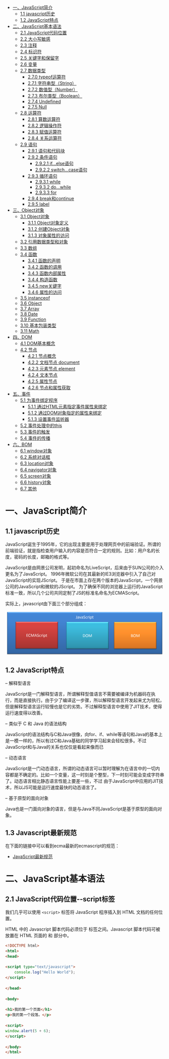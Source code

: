 - [一、JavaScript简介](#一javascript简介)
  - [1.1 javascript历史](#11-javascript历史)
  - [1.2 JavaScript特点](#12-javascript特点)
- [二、JavaScript基本语法](#二javascript基本语法)
  - [2.1 JavaScript代码位置](#21-javascript代码位置)
  - [2.2 大小写敏感](#22-大小写敏感)
  - [2.3 注释](#23-注释)
  - [2.4 标识符](#24-标识符)
  - [2.5 关键字和保留字](#25-关键字和保留字)
  - [2.6 变量](#26-变量)
  - [2.7 数据类型](#27-数据类型)
    - [2.7.0 typeof运算符](#270-typeof运算符)
    - [2.7.1 字符串型（String）](#271-字符串型string)
    - [2.7.2 数值型（Number）](#272-数值型number)
    - [2.7.3 布尔类型（Boolean）](#273-布尔类型boolean)
    - [2.7.4 Undefined](#274-undefined)
    - [2.7.5 Null](#275-null)
  - [2.8 运算符](#28-运算符)
    - [2.8.1 算数运算符](#281-算数运算符)
    - [2.8.2 逻辑操作符](#282-逻辑操作符)
    - [2.8.3 赋值运算符](#283-赋值运算符)
    - [2.8.4 关系运算符](#284-关系运算符)
  - [2.9 语句](#29-语句)
    - [2.9.1 语句和代码块](#291-语句和代码块)
    - [2.9.2 条件语句](#292-条件语句)
      - [2.9.2.1 if...else语句](#2921-ifelse语句)
      - [2.9.2.2 switch...case语句](#2922-switchcase语句)
    - [2.9.3 循环语句](#293-循环语句)
      - [2.9.3.1 while](#2931-while)
      - [2.9.3.2 do...while](#2932-dowhile)
      - [2.9.3.3 for](#2933-for)
    - [2.9.4 break和continue](#294-break和continue)
    - [2.9.5 label](#295-label)
- [三、Object对象](#三object对象)
  - [3.1 Object对象](#31-object对象)
    - [3.1.1 Object对象定义](#311-object对象定义)
    - [3.1.2 创建Object对象](#312-创建object对象)
    - [3.1.3 对象属性的访问](#313-对象属性的访问)
  - [3.2 引用数据类型和对象](#32-引用数据类型和对象)
  - [3.3 数组](#33-数组)
  - [3.4 函数](#34-函数)
    - [3.4.1 函数的声明](#341-函数的声明)
    - [3.4.2 函数的调用](#342-函数的调用)
    - [3.4.3 函数内部属性](#343-函数内部属性)
    - [3.4.4 构造函数](#344-构造函数)
    - [3.4.5 new关键字](#345-new关键字)
    - [3.4.6 属性的访问](#346-属性的访问)
  - [3.5 instanceof](#35-instanceof)
  - [3.6 Object](#36-object)
  - [3.7 Array](#37-array)
  - [3.8 Date](#38-date)
  - [3.9 Function](#39-function)
  - [3.10 基本包装类型](#310-基本包装类型)
  - [3.11 Math](#311-math)
- [四、DOM](#四dom)
  - [4.1 DOM基本概念](#41-dom基本概念)
  - [4.2 节点](#42-节点)
    - [4.2.1 节点概念](#421-节点概念)
    - [4.2.2 文档节点 document](#422-文档节点-document)
    - [4.2.3 元素节点 element](#423-元素节点-element)
    - [4.2.4 文本节点](#424-文本节点)
    - [4.2.5 属性节点](#425-属性节点)
    - [4.2.6 节点和属性获取](#426-节点和属性获取)
- [五、事件](#五事件)
  - [5.1 为事件绑定程序](#51-为事件绑定程序)
    - [5.1.1 通过HTML元素指定事件属性来绑定](#511-通过html元素指定事件属性来绑定)
    - [5.1.2 通过DOM对象指定的属性来绑定](#512-通过dom对象指定的属性来绑定)
    - [5.1.3 设置事件监听器](#513-设置事件监听器)
  - [5.2 事件处理中的this](#52-事件处理中的this)
  - [5.3 事件的触发](#53-事件的触发)
  - [5.4 事件的传播](#54-事件的传播)
- [六、BOM](#六bom)
  - [6.1 window对象](#61-window对象)
  - [6.2 系统对话框](#62-系统对话框)
  - [6.3 location对象](#63-location对象)
  - [6.4 navigator对象](#64-navigator对象)
  - [6.5 screen对象](#65-screen对象)
  - [6.6 history对象](#66-history对象)
  - [6.7 其他](#67-其他)

# 一、JavaScript简介

## 1.1 javascript历史

JavaScript诞生于1995年，它的出现主要是用于处理网页中的前端验证。所谓的前端验证，就是指检查用户输入的内容是否符合一定的规则。比如：用户名的长度，密码的长度，邮箱的格式等。

JavaScript是由网景公司发明，起初命名为LiveScript，后来由于SUN公司的介入更名为了JavaScript。 1996年微软公司在其最新的IE3浏览器中引入了自己对JavaScript的实现JScript。 于是在市面上存在两个版本的JavaScript，一个网景公司的JavaScript和微软的JScript。 为了确保不同的浏览器上运行的JavaScript标准一致，所以几个公司共同定制了JS的标准名命名为ECMAScript。

实际上，javascript由下面三个部分组成：

![](./assets/javascript_0.png)

## 1.2 JavaScript特点

– 解释型语言

JavaScript是一门解释型语言，所谓解释型值语言不需要被编译为机器码在执行，而是直接执行。由于少了编译这一步骤，所以解释型语言开发起来尤为轻松，但是解释型语言运行较慢也是它的劣势。不过解释型语言中使用了JIT技术，使得运行速度得以改善。

– 类似于 C 和 Java 的语法结构

JavaScript的语法结构与C和Java很像，向for、if、while等语句和Java的基本上是一模一样的，所以有过C和Java基础的同学学习起来会轻松很多。不过JavaScript和与Java的关系也仅仅是看起来像而已

– 动态语言

JavaScript是一门动态语言，所谓的动态语言可以暂时理解为在语言中的一切内容都是不确定的。比如一个变量，这一时刻是个整型，下一时刻可能会变成字符串了。动态语言相比静态语言性能上要差一些，不过
由于JavaScript中应用的JIT技术，所以JS可能是运行速度最快的动态语言了。

– 基于原型的面向对象

Java也是一门面向对象的语言，但是与Java不同JavaScript是基于原型的面向对象。

## 1.3 Javascript最新规范

在下面的链接中可以看到ecma最新的ecmascript的规范：

 * [JavaScript最新规范](https://tc39.es/ecma262/)


# 二、JavaScript基本语法

## 2.1 JavaScript代码位置--script标签

我们几乎可以使用 `<script>` 标签将 JavaScript 程序插入到 HTML 文档的任何位置。

HTML 中的 Javascript 脚本代码必须位于 <script> 与 </script> 标签之间。Javascript 脚本代码可被放置在 HTML 页面的 <body> 和 <head>部分中。

```html
<!DOCTYPE html>
<html>
<head>

<script type="text/javascript">
    console.log("Hello World");
</script>

</head>

<body>

<h1>我的第一个页面</h1>
<p>我的第一个段落。</p>

<script>
window.alert(5 + 6);
</script>

</body>
</html>
```
><script> 标签有一些现在很少用到的特性（attribute），但是我们可以在老代码中找到它们：
>
>type 特性：<script type=…>
>在老的 HTML4 标准中，要求 script 标签有 type 特性。通常是 type="text/javascript"。这样的特性声明现在已经不再需要。而且，现代 HTML 标准已经完全改变了此特性的含义。现在，它可以用于 JavaScript 模块。但这是一个高阶话题，我们将在本教程的另一部分中探讨 JavaScript 模块。
>
>language 特性：<script language=…>
>这个特性是为了显示脚本使用的语言。这个特性现在已经没有任何意义，因为语言默认就是 JavaScript。不再需要使用它了。

* 外部脚本

如果你有大量的 JavaScript 代码，我们可以将它放入一个单独的文件。

脚本文件可以通过 src 特性（attribute）添加到 HTML 文件中。

```html
<!--/path/to/script.js 是脚本文件从网站根目录开始的绝对路径。
当然也可以提供当前页面的相对路径。
例如，src ="script.js"，就像 src="./script.js"，表示当前文件夹中的 "script.js" 文件。
-->

<script src="/path/to/script.js"></script>

<!--
  我们也可以提供一个完整的 URL 地址，例如：
-->

<script src="https://cdnjs.cloudflare.com/ajax/libs/lodash.js/4.17.11/lodash.js"></script>

<!--
  要附加多个脚本，请使用多个标签：
  -->

<script src="/js/script1.js"></script>
<script src="/js/script2.js"></script>
```

## 2.2 大小写敏感

JavaScript是严格区分大小写的，也就是abc和Abc会被解析器认为是两个不同的东西。所以在编写JavaScript教程时，一定要注意区分大小写。

## 2.3 注释

注释中的内容不会被解析器解析执行，但是会在源码中显示，我们一般会使用注释对程序中的内容进行解释。

JS中的注释和Java的的一致，分为两种：

– 单行注释：//注释内容

– 多行注释：/*注释内容*/


## 2.4 标识符

所谓标识符，就是指变量、函数、属性的名字，或函数的参数。

标识符可以是按照下列格式规则组合起来的一或多个字符：

– 第一个字符必须是一个字母、下划线（ _ ）或一个美元符号（ $ ）。

– 其他字符可以是字母、下划线、美元符号或数字。

按照惯例，ECMAScript 标识符采用驼峰命名法。但是要注意的是JavaScript中的标识符不能是关键字和保留字符。

## 2.5 关键字和保留字

* 关键字

break do instanceof typeof case else new var catch finally return void continue for switch while default if throw delete in try function this with debugger false true null

* 保留字符
class enum extends super const export import implements let private public yield interface package protected static


* 其他不建议使用的标识符

abstract double goto native static boolean enum implements package super byte export import private synchronize char extends int protected throws class final interface public transient const float long short volatile arguments encodeURI Infinity Number RegExp undefined isFinite Object String Boolean Error RangeError parseFloat SyntaxError Date eval JSON ReferenceError TypeError decodeURI EvalError Math URIError decodeURIComponent Function NaN isNaN parseInt Array encodeURICOmponent

## 2.6 变量

变量是数据的“命名存储”。我们可以使用变量来保存商品、访客和其他信息。

如果将变量想象成一个“数据”的盒子，盒子上有一个唯一的标注盒子名字的贴纸。这样我们能更轻松地掌握“变量”的概念。

例如，变量 message 可以被想象成一个标有 "message" 的盒子，盒子里面的值为 "Hello!".我们可以在盒子内放入任何值。并且，这个盒子的值，我们想改变多少次，就可以改变多少次：当值改变的时候，之前的数据就被从变量中删除了：

![](./assets/javascript_3.png)


变量的声明：

使用let关键字声明一个变量。
```js
let message;
```

现在，我们可以通过赋值运算符 = 为变量添加一些数据：
```js
let message;

message = 'Hello'; // 将字符串 'Hello' 保存在名为 message 的变量中
```

现在这个字符串已经保存到与该变量相关联的内存区域了，我们可以通过使用该变量名称访问它：
```js
let message;
message = 'Hello!';

alert(message); // 显示变量内容
```

简洁一点，我们可以将变量定义和赋值合并成一行：

```js
let message = 'Hello!'; // 定义变量，并且赋值

alert(message); // Hello!
```

也可以在一行中声明多个变量：
```js
let user = 'John', age = 25, message = 'Hello';
```
看上去代码长度更短，但并不推荐这样。为了更好的可读性，请一行只声明一个变量。


在ecma6中废弃了var定义变量的方式。因为var方式定义的变量有以下的缺陷：

1、var没有块级作用域，定义后，其作用域为函数内部或者全局；

2、var允许重新声明；

3、var变量有提升的隐喻。即变量可以未声明先使用，其值为undefined；

因此，let方式定义的变量天然不具有上述的三个特则。

变量命名的规则：

1、变量名称必须仅包含字母、数字、符号 $ 和 _。

2、首字符必须非数字。

3、如果命名包括多个单词，通常采用驼峰命名方法。


## 2.7 常量

声明一个常数（不变）变量，可以使用 const 而非 let：

```js
const myBirthday = '18.04.1982';
```

使用 const 声明的变量称为“常量”。它们不能被修改，如果你尝试修改就会发现报错：
```js
const myBirthday = '18.04.1982';

myBirthday = '01.01.2001'; // 错误，不能对常量重新赋值
```

当程序员能确定这个变量永远不会改变的时候，就可以使用 const 来确保这种行为，并且清楚地向别人传递这一事实。

一个普遍的做法是将常量用作别名，以便记住那些在执行之前就已知的难以记住的值。使用大写字母和下划线来命名这些常量。

例如，让我们以所谓的“web”（十六进制）格式为颜色声明常量：

```js
const COLOR_RED = "#F00";
const COLOR_GREEN = "#0F0";
const COLOR_BLUE = "#00F";
const COLOR_ORANGE = "#FF7F00";

// ……当我们需要选择一个颜色
let color = COLOR_ORANGE;
alert(color); // #FF7F00
```

## 2.8 数据类型

在 JavaScript 中有8种基本的数据类型（译注：7 种原始类型和 1 种引用类型）。

我们可以将任何类型的值存入变量。例如，一个变量可以在前一刻是个字符串，下一刻就存储一个数字：

```js
// 没有错误
let message = "hello";
message = 123456;
```

允许这种操作的编程语言，例如 JavaScript，被称为“动态类型”（dynamically typed）的编程语言，意思是虽然编程语言中有不同的数据类型，但是你定义的变量并不会在定义后，被限制为某一数据类型。

### 2.8.1 数值型（Number）

Number 类型用来表示整数和浮点数，最常用的功能就是用来表示10进制的整数和浮点数。数字可以有很多操作，比如，乘法 *、除法 /、加法 +、减法 - 等等。


特殊数值：Infinity、-Infinity和NaN

Number表示的数字大小是有限的，范围是：± 1.7976931348623157e+308如果超过了这个范围，则会返回± Infinity（正无穷和负无穷）

NaN，即非数值（Not a Number）是一个特殊的数值，JS中当对数值进行计算时没有结果返回，则返回NaN。

0b 开头表示二进制，但是不是所有的浏览器都支持
0 开头表示八进制

0x 开头表示十六进制

其他类型的数据转换为数值类型：

- Number()可以用来转换任意类型的数据为数值类型；

- parseInt()将字符串转换为整数；

- 而parseFloat()将字符串转换为浮点数
		
使用typeof检查一个Number类型的数据时，会返回"number"

### 2.8.2 BigInt 类型

在 JavaScript 中，“number” 类型无法安全地表示大于 (2^53-1)（即 9007199254740991），或小于 -(2^53-1) 的整数。

更准确的说，“number” 类型可以存储更大的整数（最多 1.7976931348623157 * 10308），但超出安全整数范围 ±(253-1) 会出现精度问题，因为并非所有数字都适合固定的 64 位存储。因此，可能存储的是“近似值”。

例如，这两个数字（正好超出了安全整数范围）是相同的：
```
console.log(9007199254740991 + 1); // 9007199254740992
console.log(9007199254740991 + 2); // 9007199254740992
也就是说，所有大于 (253-1) 的奇数都不能用 “number” 类型存储。
```

在大多数情况下，±(253-1) 范围就足够了，但有时候我们需要整个范围非常大的整数，例如用于密码学或微秒精度的时间戳。

BigInt 类型是最近被添加到 JavaScript 语言中的，用于表示任意长度的整数。

可以通过将 n 附加到整数字段的末尾来创建 BigInt 值。

```
// 尾部的 "n" 表示这是一个 BigInt 类型
const bigInt = 1234567890123456789012345678901234567890n;
```

### 2.8.3 字符串型（String）

String用于表示一个字符序列，即字符串。JavaScript 中的字符串必须被括在引号里。

在 JavaScript 中，有三种包含字符串的方式。

```js
双引号："Hello".

单引号：'Hello'.

反引号：`Hello`.
```
双引号和单引号都是“简单”引用，在 JavaScript 中两者几乎没有什么差别。

反引号是 功能扩展 引号。它们允许我们通过将变量和表达式包装在 ${…} 中，来将它们嵌入到字符串中。例如：

```js
let name = "John";

// 嵌入一个变量
alert( `Hello, ${name}!` ); // Hello, John!

// 嵌入一个表达式
alert( `the result is ${1 + 2}` ); // the result is 3
```

${…} 内的表达式会被计算，计算结果会成为字符串的一部分。可以在 ${…} 内放置任何东西：诸如名为 name 的变量，或者诸如 1 + 2 的算数表达式，或者其他一些更复杂的。

需要注意的是，这仅仅在反引号内有效，其他引号不允许这种嵌入。


```
var carname="Volvo XC60";
var carname='Volvo XC60';

可以在字符串中使用引号，只要不匹配包围字符串的引号即可：
var answer="It's alright";
var answer="He is called 'Johnny'";
var answer='He is called "Johnny"';
```

字符串需要使用 ’或“ 括起来。可以在字符串中使用引号，只要不匹配包围字符串的引号即可：

转义字符：可以在字符串中使用转义字符，"\"
```js
var answer="He is called \"Johnny\"";

\'  ==> '
\"  ==> "
\n  ==> 换行
\t  ==> 制表符
\\  ==> \	
```

可以将其他数值转换为字符串，转换方式有三种方式：toString()、String()、拼串。

### 2.8.4 布尔类型（Boolean）

布尔型也被称为逻辑值类型或者真假值类型。布尔型只能够取真（true）和假（false）两种数值。除此以外，其他的值都不被支持。

```js
let nameFieldChecked = true; // yes, name field is checked
let ageFieldChecked = false; // no, age field is not checked
布尔值也可作为比较的结果：

let isGreater = 4 > 1;

alert( isGreater ); // true（比较的结果是 "yes"）
```

其他的数据类型也可以通过Boolean()函数转换为布尔类型。

|数据类型 |转换为true |转换为false|
| ---- | ---- | ---- |
|Boolean |true |false |
|String |任何非空字符串| “”（空字符串）|
|Number |任何非0数字 |0和NaN|
|Object |任何对象 |null|
|Undefined |n/a |undefined|

使用typeof检查一个布尔值时，会返回"boolean"	

## 2.8.5 null值
特殊的 null 值不属于上述任何一种类型。

它构成了一个独立的类型，只包含 null 值：
```js
let age = null;
```
相比较于其他编程语言，JavaScript 中的 null 不是一个“对不存在的 object 的引用”或者 “null 指针”。

JavaScript 中的 null 仅仅是一个代表“无”、“空”或“值未知”的特殊值。

上面的代码表示 age 是未知的。

## 2.8.6 undefined 值

特殊值 undefined 和 null 一样自成类型。

undefined 的含义是 未被赋值。

如果一个变量已被声明，但未被赋值，那么它的值就是 undefined：
```js
let age;

alert(age); // 弹出 "undefined"
从技术上讲，可以显式地将 undefined 赋值给变量：

let age = 100;

// 将值修改为 undefined
age = undefined;

alert(age); // "undefined"
```
……但是不建议这样做。通常，使用 null 将一个“空”或者“未知”的值写入变量中，而undefined则保留作为未进行初始化的事物的默认初始值。

## 2.8.7 Object 类型和 Symbol 类型

object 类型是一个特殊的类型。

其他所有的数据类型都被称为“原始类型”，因为它们的值只包含一个单独的内容（字符串、数字或者其他）。相反，object 则用于储存数据集合和更复杂的实体。

因为它非常重要，所以我们对其进行单独讲解。在充分学习了原始类型后，我们将会在 对象 一章中介绍 object。

symbol 类型用于创建对象的唯一标识符。我们在这里提到 symbol 类型是为了完整性，但我们要在学完 object 类型后再学习它。

### 2.8.8 typeof运算符
  
使用typeof操作符可以用来检查一个变量的数据类型。

使用方式：

typeof 数据，例如 typeof 123。

对 typeof x 的调用会以字符串的形式返回数据类型：

```
typeof undefined // "undefined"

typeof 0 // "number"

typeof 10n // "bigint"

typeof true // "boolean"

typeof "foo" // "string"

typeof Symbol("id") // "symbol"

typeof Math // "object"  (1)

typeof null // "object"  (2)

typeof alert // "function"  (3)
```
你可能还会遇到另一种语法：typeof(x)。它与 typeof x 相同。

简单点说：typeof 是一个操作符，不是一个函数。这里的括号不是 typeof 的一部分。它是数学运算分组的括号。

通常，这样的括号里包含的是一个数学表达式，例如 (2 + 2)，但这里它只包含一个参数 (x)。从语法上讲，它们允许在 typeof 运算符和其参数之间不打空格，有些人喜欢这样的风格。

有些人更喜欢用 typeof(x)，尽管 typeof x 语法更为常见。

## 2.9 交互alert、prompt和confirm

### 2.9.1 alert

这个我们前面已经看到过了。它会显示一条信息，并等待用户按下 “OK”。

例如：

```js
alert("Hello");
```
弹出的这个带有信息的小窗口被称为 模态窗。“modal” 意味着用户不能与页面的其他部分（例如点击其他按钮等）进行交互，直到他们处理完窗口。在上面示例这种情况下 —— 直到用户点击“确定”按钮。

### 2.9.2 prompt

prompt 函数接收两个参数：
```js
result = prompt(title, [default]);
```
浏览器会显示一个带有文本消息的模态窗口，还有 input 框和确定/取消按钮。

title:显示给用户的文本

default:可选的第二个参数，指定 input 框的初始值。

语法中的方括号 [...] 表示上述语法中 default 周围的方括号表示该参数是可选的，不是必需的。

访问者可以在提示输入栏中输入一些内容，然后按“确定”键。然后我们在 result 中获取该文本。或者他们可以按取消键或按 Esc 键取消输入，然后我们得到 null 作为 result。

prompt 将返回用户在 input 框内输入的文本，如果用户取消了输入，则返回 null。

举个例子：
```js
let age = prompt('How old are you?', 100);

alert(`You are ${age} years old!`); // You are 100 years old!
```

## 2.9.3 confirm

confirm 函数显示一个带有 question 以及确定和取消两个按钮的模态窗口。
```js
result = confirm(question);
```

confirm 函数显示一个带有 question 以及确定和取消两个按钮的模态窗口。

点击确定返回 true，点击取消返回 false。

例如：
```
let isBoss = confirm("Are you the boss?");

alert( isBoss ); // 如果“确定”按钮被按下，则显示 true
```

上述所有方法共有两个限制：

- 模态窗口的确切位置由浏览器决定。通常在页面中心。

- 窗口的确切外观也取决于浏览器。我们不能修改它。

这就是简单的代价。还有其他一些方式可以显示更漂亮的窗口，并与用户进行更丰富的交互，但如果“花里胡哨”不是非常重要，那使用本节讲的这些方法也挺好。

## 2.10 类型转换

### 2.10.1 字符串转换

当我们需要一个字符串形式的值时，就会进行字符串转换。

比如，alert(value) 将 value 转换为字符串类型，然后显示这个值。

我们也可以显式地调用 String(value) 来将 value 转换为字符串类型：
```js
let value = true;
alert(typeof value); // boolean

value = String(value); // 现在，值是一个字符串形式的 "true"
alert(typeof value); // string
```
字符串转换最明显。false 变成 "false"，null 变成 "null" 等。

### 2.10.2 数字型转换

在算术函数和表达式中，会自动进行 number 类型转换。

```js

//比如，当把除法 / 用于非 number 类型：
alert( "6" / "2" ); // 3, string 类型的值被自动转换成 number 类型后进行计算

//我们也可以使用 Number(value) 显式地将这个 value 转换为 number 类型。
let str = "123";
alert(typeof str); // string

let num = Number(str); // 变成 number 类型 123

alert(typeof num); // number

//当我们从 string 类型源（如文本表单）中读取一个值，但期望输入一个数字时，通常需要进行显式转换。
//如果该字符串不是一个有效的数字，转换的结果会是 NaN。例如：
let age = Number("an arbitrary string instead of a number");

alert(age); // NaN，转换失败
```

number 类型转换规则：

|值	|变成……|
| ---- | ---- |
|undefined|	NaN|
|null|	0|
|true 和 false	|1 and 0|
|string	|去掉首尾空格后的纯数字字符串中含有的数字。如果剩余字符串为空，则转换结果为 0。否则，将会从剩余字符串中“读取”数字。当类型转换出现 error 时返回 NaN。|

例子：

```js
alert( Number("   123   ") ); // 123
alert( Number("123z") );      // NaN（从字符串“读取”数字，读到 "z" 时出现错误）
alert( Number(true) );        // 1
alert( Number(false) );       // 0
```

请注意 null 和 undefined 在这有点不同：null 变成数字 0，undefined 变成 NaN。

大多数数学运算符也执行这种转换，我们将在下一节中进行介绍。

### 2.10.3 布尔型转换

布尔（boolean）类型转换是最简单的一个。

它发生在逻辑运算中（稍后我们将进行条件判断和其他类似的东西），但是也可以通过调用 Boolean(value) 显式地进行转换。

转换规则如下：

直观上为“空”的值（如 0、空字符串、null、undefined 和 NaN）将变为 false。
其他值变成 true。
比如：

```js
alert( Boolean(1) ); // true
alert( Boolean(0) ); // false

alert( Boolean("hello") ); // true
alert( Boolean("") ); // false
```
请注意：包含 0 的字符串 "0" 是 true
一些编程语言（比如 PHP）视 "0" 为 false。但在 JavaScript 中，非空的字符串总是 true。
```js
alert( Boolean("0") ); // true
alert( Boolean(" ") ); // 空格，也是 true（任何非空字符串都是 true）
```

## 2.11 运算符

JS中为我们定义了一套对数据进行运算的运算符。包括：算数运算符、位运算符、关系运算符等。


### 2.11.1 算数运算符

算数运算符就是进行算数操作的运算符。

|运算符 |说明 |运算符 |说明|
|+ |加法| ++|（前置）| 自增|
|- |减法 |++|（后置） |自增|
|* |乘法 |--|（前置） |自减|
|/ |除法 |-- |（后置） |自减|
|% |取模 |+ |符号不变|
|- |符号反转|  |  |

自增和自减
自增 ++ 自减 --
自增和自减分为前置运算和后置元素。
所谓的前置元素就是将元素符放到变量的前边，而后置将元素符放到变量的后边。

前置自增：++a 运算符在前置时，表达式值等于变量原值。

后置自减：a--  运算符在后置时，表达式值等于变量变更以后的值。

### 2.11.2 逻辑操作符

一般情况下使用逻辑运算符会返回一个布尔值。逻辑运算符主要有三个：非、与、或。在进行逻辑操作时如果操作数不是布尔类型则会将其转换布尔类型在进行计算。

非使用符号 ! 表示，与使用 && 表示，或使用 || 表示。

|运算符 |说明 |短路规则|
| ---- | ---- | ---- |
|! |逻辑非（NOT）| 无|
|&& |逻辑与（AND）| 若左值为假，则不运算右值|
|||| 逻辑或（OR）| 若左值为真，则不运算右值|

非

非运算符使用 ! 表示。非运算符可以应用于任意值，无论值是什么类型，这个运算符都会返回一个布尔值。非运算符会对原值取反，比如原值是true使用非运算符会返回false，原值为false使用非运算符会返回true。

与

与运算符使用 && 表示。与运算符可以应用于任何数据类型，且不一定返回布尔值。对于非布尔值运算，会先将非布尔值转换为布尔值。对布尔值做运算时，如果两个值都为true则返回true否则返回false。

非布尔值时：如果两个都为true，则返回第二个值，如果两个值中有false则返回靠前的false的值。

或

或运算符使用 || 表示。或运算符可以应用于任何数据类型，且不一定返回布尔值。对于非布尔值运算，会先将非布尔值转换为布尔值。对布尔值进行运算时，如果两个值都为false则返回false，
否则返回true。非布尔值时：如果两个都为false ，则返回第二个值，否则返回靠前true的值。

### 2.11.3 赋值运算符

简单的赋值操作符由等于号 （ = ） 表示，其作用就是把右侧的值赋给左侧的变量。如果在等于号左边添加加减乘除等运算符，就可以完成复合赋值操作。

+=、*=、-=、/=、%=

比如：a+=10和a=a+10是一样的。


### 2.11.4 关系运算符

小于（<） 、大于（>） 、小于等于（<=）和大于等于（>=）

这几个关系运算符用于对两个值进行比较，比较的规则与我们在数学课上所学的一样。这几个运算符都返回一个布尔值。用来表示两个值之间的关系是否成立。
```
– 5 > 10 false
– 5 < 10 true
– 5 <= 10 true
– 5 >= 10 false
```

相等

JS中使用==来判断两个值是否相等，如果相等则返回true。使用!=来表示两个值是否不相等，如果不等则返回true。null和undefined使用==判断时是相等的。

|表达式 |值 |表达式 |值|
|null == undefined |true |true == 1| true|
|“NaN” == NaN |false |true == 2| false|
|5 == NaN |false |undefined == 0 |false|
|NaN == NaN |false| null == 0| false|
|NaN != NaN |true| “5” == 5 |true|
|false == 0 |true|||

全等

除了==以外，JS中还提供了===表示全等，他和==基本一致，不过==在判断两个值时会进行自动的类型转换，而===不会。也就是说”55”==55会返回true，而”55”===55会返回
false；同样我们还有!==表示不全等，同样比较时不会自动转型。也就是说”55”!=55会返回false，而”55”!==55会返回true；

逗号

使用逗号可以在一条语句中执行多次操作。比如：var num1=1, num2=2, num3=3;使用逗号运算符分隔的语句会从左到右顺序依次执行。

条件运算符

条件运算符也称为三元运算符。通常运算符写为?:。这个运算符需要三个操作数，第一个操作数在?之前，第二个操作数在?和:之间，第三个操作数在:之后。

例如：x > 0 ? x : -x // 求x的绝对值

上边的例子，首先会执行x>0，如果返回true则执行冒号左边的代码，并将结果返回，这里就是返回x本身，如果返回false则执行冒号右边的代码，并将结果返回。


运算符的优先级

|优先级|运算符|
| ---- | ---- |
| 1| .、[]、 new|
| 2|()|
| 3|++、 --|
| 4|!、~、+(单目)、-(单目)、typeof、void、delete|
| 5|%、*、/|
| 6|+(双目)、-(双目)|
| 7|<< 、 >>、 >>>|
| 8|<、<=、>、>=|
| 9|==、!==、===|
| 10|&|
| 11|^|
| 12|||
| 13|&&|
| 14||||
| 15|?:|
| 16|=、+=、-=、*=、/=、%=、<<=、>>=、>>>=、&=、^=、|=|

## 2.12 语句

### 2.12.1 语句和代码块

语句

表达式和运算符等内容可以理解成是我们一门语言中的单词，短语。而语句（statement）就是我们这个语言中一句一句完整的话了。

语句是一个程序的基本单位，JS的程序就是由一条一条语句构成的，每一条语句使用;结尾。

JS中的语句默认是由上至下顺序执行的，但是我们也可以通过一些流程控制语句来控制语句的执行顺序。

代码块

代码块是在大括号 {} 中所写的语句，以此将多条语句的集合视为一条语句来使用。

我们一般使用代码块将需要一起执行的语句进行分组，需要注意的是，代码块结尾不需要加分号。

```js
{
var a = 123;
a++;
alert(a);
}
```
### 2.12.2 条件语句

条件语句是通过判断指定表达式的值来决定执行还是跳过某些语句。

#### 2.12.2.1 if...else语句

if...else语句是一种最基本的控制语句，它让JavaScript可以有条件的执行语句。

第一种形式:

```
if(expression)
statement
```

第二种形式:

if(expression)
statement
else
statement

除了if和else还可以使用 else if 来创建多个条件分支。

```js
if(age >= 18){
alert("您已经成年！");
}

if(age >= 18){
alert("您已经成年！");
}else{
alert("你还未成年！");
}

if(age < 18){
alert("你还未成年！");
}else if(age <= 30){
alert("您已经是个青年了！")
}else{
alert("你已经是个中年了！");
}
```

#### 2.12.2.2 switch...case语句

switch...case是另一种流程控制语句。switch语句更适用于多条分支使用同一条语句的情况。

语法：

```js
switch(语句){
case 表达式1:
语句...
case 表达式2:
语句...
default:
语句...
}
```

需要注意的是case语句只是标识的程序运行的起点，并不是终点，所以一旦符合case的条件程序会一直运行到结束。所以我们一般会在case中添加break作为语句的结束。

### 2.12.3 循环语句


和条件语句一样，循环语句也是基本的控制语句。循环中的语句只要满足一定的条件将会一直执行。


#### 2.12.3.1 while

while语句是一个最基本的循环语句。while语句也被称为while循环。

语法：

```
while(条件表达式){
语句...
}
```
和if一样while中的条件表达式将会被转换为布尔类型，只要该值为真，则代码块将会一直重复执行。代码块每执行一次，条件表达式将会重新计算。

#### 2.12.3.2 do...while

do...while和while非常类似，只不过它会在循环的尾部而不是顶部检查表达式的值。do...while循环会至少执行一次。

语法：

```
do{
语句...
}while(条件表达式);
```

相比于while，do...while的使用情况并不是很多。

#### 2.12.3.3 for

for语句也是循环控制语句，我们也称它为for循环。大部分循环都会有一个计数器用以控制循环执行的次数，计数器的三个关键操作是初始化、检测和更新。for语句就将这三步操作明确为了语法的一部分。

语法：

```js
for(初始化表达式 ; 条件表达式 ; 更新表达式){
语句...
}
```

### 2.12.4 break和continue

break 和 continue 语句用于在循环中精确地控制代码的执行。使用break语句会使程序立刻退出最近的循环，强制执行循环后边的语句。


使用continue语句会使程序跳过当次循环，继续执行下一次循环，并不会结束整个循环。continue只能在循环中使用，不能出现在其他的结构中。

break和continue语句只在循环和switch语句中使用。


### 2.12.5 label

使用 label 语句可以在代码中添加标签，以便将来使用。

语法：

```js
label: statement
```

例子：
```js
start: for (var i=0; i < count; i++) {
alert(i);
}
```

这个例子中定义的 start 标签可以在将来由 break 或 continue 语句引用。加标签的语句一般都要与 for 语句等循环语句配合使用。

# 三、Object对象

## 3.1 Object对象

### 3.1.1 Object对象定义

Object类型，我们也称为一个对象。是JavaScript中的引用数据类型。它是一种复合值，它将很多值聚合到一起，可以通过名字访问这些值。

对象也可以看做是属性的无序集合，每个属性都是一个名/值对。对象除了可以创建自有属性，还可以通过从一个名为原型的对象那里继承属性。

除了字符串、数字、true、false、null和undefined之外，JS中的值都是对象。

### 3.1.2 创建Object对象

创建对象有两种方式：

第一种

```js
var person = new Object();
person.name = "孙悟空";
person.age = 18;
```

第二种

```
var person = {
name:"孙悟空",
age:18
};
```

### 3.1.3 对象属性的访问

访问属性的两种方式：

• 对象.属性名

• 对象[‘属性名’]


## 3.2 引用数据类型和对象

JS中的变量可能包含两种不同数据类型的值：基本数据类型和引用数据类型。

JS中一共有5种基本数据类型：String、Number、Boolean、Undefined、Null。基本数据类型的值是无法修改的，是不可变的。基本数据类型的比较是值的比较，也就是只要两个变量的值相等，我们就认为这两个变量相等。

引用数据类型

引用类型的值是保存在内存中的对象。当一个变量是一个对象时，实际上变量中保存的并不是对象本身，而是对象的引用。

当从一个变量向另一个变量复制引用类型的值时，会将对象的引用复制到变量中，并不是创建一个新的对象。这时，两个变量指向的是同一个对象。因此，改变其中一个变量会影响另一个。

栈和堆

JavaScript在运行时数据是保存到栈内存和堆内存当中的。简单来说栈内存用来保存变量和基本类型。堆内存用来保存对象。

我们在声明一个变量时实际上就是在栈内存中创建了一个空间用来保存变量。如果是基本类型则在栈内存中直接保存，如果是引用类型则会在堆内存中保存，变量中保存的实际上对象在堆内存中的地址。


## 3.3 数组

数组是一种用于表达有顺序关系的值的集合的语言结构。数组也是对象的一种。

创建数组：

```js
var array = [1,44,33];
```

数组内的各个值被称作元素。每一个元素都可以通过索引（下标）来快速读取。索引是从零开始的整数。


## 3.4 函数

JavaScript中的函数也是一个对象。

函数是由一连串的子程序（语句的集合）所组成的，可以被外部程序调用。向函数传递参数之后，函数可以返回一定的值。

通常情况下，JavaScript 代码是自上而下执行的，不过函数体内部的代码则不是这样。如果只是对函数进行了声明，其中的代码并不会执行。只有在调用函数时才会执行函数体内部的代码。

### 3.4.1 函数的声明

通过函数声明语句来定义一个函数。函数声明语句以关键字function 开始，其后跟有函数名、参数列表和函数体。其语法如下所示：

```js
function 函数名(参数,参数,参数...){
函数体
}
```

例如:

```
function sum(a,b){
return a+b;
}
```
或

```js
var sum = function(a,b){return a+b};
```
函数也是一个对象，所以函数也是在堆内存中保存的。

上边的例子就是创建了一个函数对象，并将函数对象赋值给了sum这个变量。其中()中的内容表示执行函数时需要的参数，{}中的内容表示函数的主体。


### 3.4.2 函数的调用

调用函数时，传递给函数的参数称为实参（实际参数）。如果想调用我们上边定义的sum函数，可以这样写：

```js
var result = sum(123,456);
```

这样表示调用sum这个函数，并将123和456作为实参传递给函数，函数中会将两个参数求和并赋值给result。

传递参数
JS中的所有的参数传递都是按值传递的。也就是说把函数外部的值赋值给函数内部的参数，就和把值从一个变量赋值给另一个变量是一样的。

执行环境

执行环境定义了变量或函数有权访问的其他数据，决定了它们各自的行为。每个执行环境都有一个与之关联的变量对象，环境中定义的所有变量和函数都保存在这个对象中。

全局执行环境是最外围的一个执行环境。在 Web 浏览器中，全局执行环境被认为是 window 对象，因此所有全局变量和函数都是作为window 对象的属性和方法创建的。

某个执行环境中的所有代码执行完毕后，该环境被销毁，保存在其中的所有变量和函数定义也随之销毁。在内部环境可以读取外部环境的变量，反之则不行。

### 3.4.3 函数内部属性

在函数内部，有两个特殊的对象：

- arguments

该对象实际上是一个数组，用于保存函数的参数。同时该对象还有一个属性callee来表示当前函数。

- this
this 引用的是一个对象。对于最外层代码与函数内部的情况，其引用目标是不同的。此外，即使在函数内部，根据函数调用方式的不同，引用对象也会有所不同。需要注意的是，this 引用会根据代码的上下文语境
自动改变其引用对象。

this 引用的规则

在最外层代码中，this 引用的是全局对象。在函数内，this 根据函数调用方式的不同而有所不同：

|函数的调用方式 |this引用的对象|
| ---- | ---- |
|构造函数 |所生成的对象|
|调用对象的方法 |当前对象|
|apply或call调用 |参数指定的对象|
|其他方式 |全局对象（window）|


### 3.4.4 构造函数

构造函数是用于生成对象的函数，像之前调用的Object()就是一个构造函数。

创建一个构造函数：

```js
function MyClass(x,y) {
this.x = x;
this.y = y;
}
```

调用构造函数：

- 构造函数本身和普通的函数声明形式相同。
  
- 构造函数通过 new 关键字来调用，new 关键字会新创建一个对象并返回。
  
- 通过 new关键字调用的构造函数内的 this 引用引用了（被新生成的）对象。

### 3.4.5 new关键字

使用new关键字执行一个构造函数的步骤：

- 首先，会先创建一个空的对象。
  
- 然后，会执行相应的构造函数。构造函数中的this将会引用这个新对象。

- 最后，将对象作为执行结果返回。

构造函数总是由new关键字调用。

构造函数和普通函数的区别就在于调用方式的不同。任何函数都可以通过new来调用，所以函数都可以是构造函数。在开发中，通常会区分用于执行的函数和构造函数。构造函数的首字母要大写。

### 3.4.6 属性的访问

在对象中保存的数据或者说是变量，我们称为是一个对象的属性。

读取对象的属性有两种方式：

- 对象.属性名

- 对象['属性名']
  
修改属性值：

- 对象.属性名 = 属性值

删除属性

- delete 对象.属性名

constructor 属性

每个对象中都有一个constructor属性，它引用了当前对象的构造函数。

垃圾回收

不再使用的对象的内存将会自动回收，这种功能称作垃圾回收。所谓不再使用的对象，指的是没有被任何一个属性（变量）引用的对象。垃圾回收的目的是，使开发者不必为对象的生命周期管理花费太多精力。

原型继承

JS是一门面向对象的语言，而且它还是一个基于原型的面向对象的语言。

所谓的原型实际上指的是，在构造函数中存在着一个名为原型的(prototype)对象，这个对象中保存着一些属性，凡是通过该构造函数创建的对象都可以访问存在于原型中的属性。最典型的原型中的属性就是toString()函数，实际上我们的对象中并没有定义这个函数，但是却可以调用，那是因为这个函数存在于Object对应的原型中。

设置原型

原型就是一个对象，和其他对象没有任何区别，可以通过构造函数来获取原型对象。

```
构造函数. prototype
```

和其他对象一样我们可以添加修改删除原型中的属性，也可以修改原型对象的引用。

需要注意的是prototype属性只存在于函数对象中，其他对象是没有prototype属性的。

每一个对象都有原型，包括原型对象也有原型。特殊的是Object的原型对象没有原型。

## 3.5 instanceof

instanceof 运算符用于检测构造函数的 prototype 属性是否出现在某个实例对象的原型链上。


• 语法：
```
变量 instanceof 类型
```

```js
function Car(make, model, year) {
  this.make = make;
  this.model = model;
  this.year = year;
}

const auto = new Car('Honda', 'Accord', 1998);

console.log(auto instanceof Car);
// expected output: true

console.log(auto instanceof Object);
// expected output: true
```


## 3.6 Object

目前为止，我们看到的最多的类型就是Object，它也是我们在JS中使用的最多的对象。虽然Object对象中并没有为我们提供太多的功能，但是我们会经常会用途来存储和传输数据。

创建Object对象有两种方式：

```js
var obj = new Object();

var obj = {}
```
上边的两种方式都可以返回一个Object对象。但是第一种我们使用了一个new关键字和一个Object()函数。这个函数就是专门用来创建一个Object对象并返回的，像这种函数我们称为构造函数。


## 3.7 Array

Array用于表示一个有序的数组。JS的数组中可以保存任意类型的数据。

创建一个数组的方式有两种：

- 使用构造器：
- 
```js
var arr = new Array(数组的长度);
var arr = new Array(123,’hello’,true);
```

- 使用[]
```
var arr = [];
var arr = [123,’hello’,false];
```

读取数组中的值使用数组[索引]的方式，注意索引是从0开始的。


## 3.8 Date

Date类型用来表示一个时间。Date采取的是时间戳的形式表示时间，所谓的时间戳指的是从1970年1月1日0时0秒0分开始经过的毫秒数来计算时间。

直接使用new Date()就可以创建一个Date对象。

创造对象时不传参数默认创建当前时间。可以传递一个毫秒数用来创建具体的时间。也可以传递一个日期的字符串，来创建一个时间。

格式为：月份/日/年 时:分:秒 例如：06/13/2004 12:12:12

## 3.9 Function

Function类型代表一个函数，每一个函数都是一个Function类型的对象。而且都与其他引用类型一样具有属性和方法。

由于函数是对象，因此函数名实际上也是一个指向函数对象的指针，不会与某个函数绑定。

函数的声明有两种方式：

```js
function sum(){}

var sum = function(){};
```

由于存在函数声明提升的过程，第一种方式在函数声明之前就可以调用函数，而第二种不行。

函数也可以作为参数

函数也是一个对象，所以函数和其他对象一样也可以作为一个参数传递给另外一个函数。但是要注意的是使用函数作为参数时，变量后边千万不要加()，不加()表示将函数本身作为参数，加上以后表示将函数执行的结果作参数。

函数对象的方法

每个函数都有两个方法call()和apply()。call()和apply()都可以指定一个函数的运行环境对象，换句话说就是设置函数执行时的this值。

使用方式：

```
函数对象.call(this对象,参数数组)
函数对象.apply(this对象,参数1,参数2,参数N)
```

闭包（closure）

闭包是JS一个非常重要的特性，这意味着当前作用域总是能够访问外部作用域中的变量。因为函数是JS中唯一拥有自身作用域的结构，因此闭包的创建依赖于函数。也可以将闭包的特征理解为，其相关的局部变量在函数调用结束之后将会继续存在。




## 3.10 基本包装类型

基本数据类型是不能去调用方法的，所以JS中还提供了3个特殊的引用类型：Boole、anNumber和String。这三个类型分别包装了Boolean、Number、String并扩展了许多实用的方法。

他们的使用方式和普通的对象一样。要注意的是使用typeof检查这些包装类型时返回的都是object。

Boolean
• Boolean 类型是与布尔值对应的引用类型。
• 可以采用这种方式创建：
```
var booleanObject = new Boolean(true);
```
• 我们最好永远不要使用Boolean包装类。

Number

Number是数值对应的引用数据类型。创建Number对象只需要在调用构造函数时传递一个数值：

```
var num = new Numbaer(20);
```

使用数值时我们建议使用基本数值，而不建议使用包装类。

String

String 类型是字符串的对象包装类型，可以像下面这样使用 String 构造函数来创建。

```
var str = new String("hello world");
```

可以使用length属性来获取字符串的长度。


## 3.11 Math

JS 还为保存数学公式和信息提供了一个公共位置，即 Math 对象。

与我们在 JavaScript 直接编写的计算功能相比， Math 对象提供的计算功能执行起来要快得多。 Math 对象中还提供了辅助完成这些计算的属性和方法。

Math对象的属性

|属性 |说明|
| ---- | ---- |
|Math.E |自然对数的底数，即常量 e 的值|
|Math.LN10 |10的自然对数|
|Math.LN2 |2的自然对数|
|Math.LOG2E |以2为底 e 的对数|
|Math.LOG10E |以10为底 e 的对数|
|Math.PI | π的值 |
|Math.SQRT1_2 | 1/2的平方根（即2的平方根的倒数）|
|Math.SQRT2 | 2的平方根 |

Math的方法

最大最小值

Math.max()获取最大值

Math.min()获取最小值

舍入：

向上舍 Math.ceil()

向下舍 Math.floor()

四舍五入 Math.round()

随机数： Math.random()

选取某个范围内的随机值：

值 = Math.floor(Math.random() * 可能值的总数 + 第一个可能的值)

# 四、DOM

## 4.1 DOM基本概念

DOM，全称Document Object Model文档对象模型。JS中通过DOM来对HTML文档进行操作。只要理解了DOM就可以随心所欲的操作WEB页面。

文档

文档表示的就是整个的HTML网页文档

对象

对象表示将网页中的每一个部分都转换为了一个对象。

模型

使用模型来表示对象之间的关系，这样方便我们获取对象。
![](./assets/javascript_1.png)

## 4.2 节点

### 4.2.1 节点概念

节点Node，是构成我们网页的最基本的组成部分，网页中的每一个部分都可以称为是一个节点。比如：html标签、属性、文本、注释、整个文档等都是一个节点。虽然都是节点，但是实际上他们的具体类型是不同的。比如：标签我们称为元素节点、属性称为属性节点、文本称为文本节点、文档称为文档节点。节点的类型不同，属性和方法也都不尽相同。

节点：Node——构成HTML文档最基本的单元。

![](./assets/javascript_2.png)

常用节点分为四类：文档节点、元素节点、属性节点和文本节点。

### 4.2.2 文档节点 document

文档节点document，代表的是整个HTML文档，网页中的所有节点都是它的子节点。

document对象作为window对象的属性存在的，我们不用获取可以直接使用。

通过该对象我们可以在整个文档访问内查找节点对象，并可以通过该对象创建各种节点对象。

### 4.2.3 元素节点 element

HTML中的各种标签都是元素节点，这也是我们最常用的一个节点。

浏览器会将页面中所有的标签都转换为一个元素节点，我们可以通过document的方法来获取元素节点。

```js
document.getElementById();
//根据id属性值获取一个元素节点对象。
```

### 4.2.4 文本节点

文本节点表示的是HTML标签以外的文本内容，任意非HTML的文本都是文本节点。它包括可以字面解释的纯文本内容。文本节点一般是作为元素节点的子节点存在的。获取文本节点时，一般先要获取元素节点。在通过元素节点获取文本节点。

```
元素节点.firstChild;
```
获取元素节点的第一个子节点，一般为文本节点

### 4.2.5 属性节点

属性节点表示的是标签中的一个一个的属性，这里要注意的是属性节点并非是元素节点的子节点，而是元素节点的一部分。

可以通过元素节点来获取指定的属性节点。

```
元素节点.getAttributeNode("属性名");
```

注意：我们一般不使用属性节点。

### 4.2.6 节点和属性获取

* 通过document对象调用
  
getElementById()  通过id属性获取一个元素节点对象

getElementsByTagName() 通过标签名获取一组元素节点对象

getElementsByName() 通过name属性获取一组元素节点对象

* 获取元素节点的子节点
  
通过具体的元素节点调用

getElementsByTagName()
方法，返回当前节点的指定标签名后代节点

childNodes
属性，表示当前节点的所有子节点

firstChild
属性，表示当前节点的第一个子节点

lastChild
属性，表示当前节点的最后一个子节点

* 获取父节点和兄弟节点

通过具体的节点调用

parentNode
属性，表示当前节点的父节点

previousSibling
属性，表示当前节点的前一个兄弟节点

nextSibling
属性，表示当前节点的后一个兄弟节点

* 元素节点的属性

获取，元素对象.属性名
element.value
element.id
element.className

设置，元素对象.属性名=新的值
element.value = “hello”
element.id = “id01”
element.className = “newClass”

nodeValue
文本节点可以通过nodeValue属性获取和设置

innerHTML 文本节点的内容
元素节点通过该属性获取和设置标签内部的html代码

* 节点的修改

这里的修改我们主要指对元素节点的操作。

创建节点
document.createElement(标签名)

删除节点
父节点.removeChild(子节点)

替换节点
父节点.replaceChild(新节点 , 旧节点)

插入节点
父节点.appendChild(子节点)
父节点.insertBefore(新节点 , 旧节点)


# 五、事件

事件就是文档或浏览器窗口中发生的一些特定的交互瞬间。JavaScript 与 HTML 之间的交互是通过事件实现的。对于 Web 应用来说，有下面这些代表性的事件：点击某个元素、将鼠标移动至某个元素上方、按下键盘上某个键，等等。

## 5.1 为事件绑定程序

我们可以通过两种方式为一个元素绑定事件处理程序：


### 5.1.1 通过HTML元素指定事件属性来绑定

通过HTML属性来绑定事件处理程序是最简单的方式。这种方式当我们点击按钮以后，onclick属性中对应的JS代码将会执行，也就是点击按钮以后，页面中会弹出两个提示框。这种方式我们直接将代码编写到了onclick属性中，可以编写多行js代码，当然也可以事先在外部定义好函数。这种方式的优点在于，设定步骤非常简单，并且能够确保事件处理程序会在载入时被设定。

如果在函数的最后return false则会取消元素的默认行为。

```html
<button onclick="alert('hello');alert('world')">按钮</button>
```

### 5.1.2 通过DOM对象指定的属性来绑定

但是其实上面的写法虽然简单，但却将JS和HTML的代码编写到了一起，并不推荐使用，我们更推荐如下的写法：这种写法将HTML代码和JS写在不同的位置，维护起来更加容易。

```js
var btn = document.getElementById('btn');
btn.onclick = function(){
alert("hello");
};
```

### 5.1.3 设置事件监听器

```
元素对象.addEventListener()
```
前边两种方式都可以绑定事件处理程序，但是它们都有一个缺点就是都只能绑定一个程序，而不能为一个事件绑定多个程序。是我们就可以使用addEventListener()来处理，这个方法需要两个参数：一个是事件字符串,一个是响应函数。但是要注意的是ie8以下的浏览器是不支持上边的方法的，需要使用attachEvent代替。也可以使用removeEventListener()和detachEvent()移除事件。

```js
btn.addEventListener('click' , function(){alert("hello");});
```

## 5.2 事件处理中的this

在事件处理程序内的 this 所引用的对象即是设定了该事件处理程序的元素。也就是事件是给那个对象绑定的this就是哪个对象。

事件对象

在DOM对象上的某个事件被触发时，会产生一个事件对象Event，这个对象中包含着所有事件有关的信息。包括导致事件的元素、事件的类型以及其他与特定事件相关的信息。例如，鼠标操作导致的事件对象中，会包含鼠标位置的信息，而键盘操作导致的事件对象中，会包含与按下的键有关的信息。所有浏览器都支持 event对象，但支持方式不同。


DOM标准的浏览器会将一个event对象传入到事件的处理程序当中。无论事件处理程序是什么都会传入一个event对象。

可以通过这种方式获取Event对象包含与创建它的特定事件有关的属性和方法。触发的事件类型不一样，可用的属性和方法也不一样。
```js
btn.onclick = function(event){
alert(event.type);
};
```
Event对象的通用属性/方法

|属性/方法 |类型 |读/写 |说明|
| ---- | ---- | ---- | ---- |
|bubbles |Boolean |只读| 事件是否冒泡|
|cancelable |Boolean |只读 |是否可以取消事件的默认行为|
|currentTarget |Element |只读 |当前正在处理的事件元素|
|defaultPrevented |Boolean |只读| 是否调用了preventDefault()|
|detail |Number |只读 |与事件相关的细节信息|
|eventPhase |Number |只读 |阶段 1:捕获 2:目标 3:冒泡|
|preventDefault()| Function |只读 |取消事件的默认行为|
|stopImmediatePropagation()| Function |只读 |取消事件的进一步捕获或冒泡|
|stopPropagation() |Function |只读 |取消事件的进一步捕获或冒泡|
|target |Element |只读 |事件的目标|
|trusted |Boolean |只读 |是否是浏览器内置事件|
|type |String| 只读 |被触发的事件的类型|


## 5.3 事件的触发

事件的发生主要是由用户操作引起的。比如mousemove这个事件就是由于用户移动鼠标引起的，在鼠标指针移动的过程中该事件会持续发生。当指定事件被触发时，浏览器就会调用对应的函数去响应事件，一般情况下事件m每触发一次，函数就会执行一次。因此设置鼠标移动的事件可能会影响到鼠标的移动速度。所以设置该类事件时一定要谨慎。

## 5.4 事件的传播

在网页中标签与标签之间是有嵌套关系的，比如这样一个页面：

```html
<html>
<body>
<div id="foo">
<button id="bar">sample</button>
</div>
</body>
</html>
```

如果这时用户点击了sample按钮，则会以该按钮作为事件目标触发一次点击事件。这时，事件的处理将会分为捕获阶段、目标阶段、事件冒泡这三个阶段。

事件的传播流程

捕获阶段
这一阶段会从window对象开始向下一直遍历到目标对象，如果发现有对象绑定了响应事件则做相应的处理。

目标阶段
这一阶段已经遍历结束，则会执行目标对象上绑定的响应函数。

事件冒泡阶段
这一阶段，事件的传播方式和捕获阶段正好相反，会从事件目标一直向上遍历，直至window对象结束，这时对象上绑定的响应函数也会执行。

取消事件传播
我们可以使用event对象的两个方法完成：
stopPropagation()
stopImmediatePropagation()
取消默认行为：
preventDefault()


# 六、BOM

ECMAScript无疑是JavaScript的核心，但是要想在浏览器中使用JavaScript，那么BOM（浏览器对象模型）才是真正的核心。BOM 提供了很多对象，用于访问浏览器的功能，这些
功能与任何网页内容无关。BOM将浏览器中的各个部分转换成了一个一个的对象，我们通过修改这些对象的属性，调用他们的方法，从而控制浏览器的各种行为。


## 6.1 window对象

window对象是BOM的核心，它表示一个浏览器的实例。在浏览器中我们可以通过window对象来访问操作浏览器，同时window也是作为全局对象存在的。

全局作用域：

window对象是浏览器中的全局对象，因此所有在全局作用域中声明的变量、对象、函数都会变成window对象的属性和方法。

窗口大小

浏览器中提供了四个属性用来确定窗口的大小：

网页窗口的大小

innerWidth
innerHeight

浏览器本身的尺寸
outerWidth
outerHeight

打开窗口
使用 window.open() 方法既可以导航到一个特定的 URL，也可以打开一个新的浏览器窗口。

这个方法需要四个参数：
需要加载的url地址
窗口的目标
一个特性的字符串
是否创建新的历史记录

超时调用

setTimeout()
超过一定时间以后执行指定函数
需要连个参数：
要执行的内容
超过的时间

取消超时调用
clearTimeout()

超时调用都是在全局作用域中执行的。

间歇调用
setInterval()
每隔一段时间执行指定代码
需要两个参数：
要执行的代码
间隔的时间

取消间隔调用：
– clearInterval()


## 6.2 系统对话框

浏览器通过 alert() 、 confirm() 和 prompt()方法可以调用系统对话框向用户显示消息。它们的外观由操作系统及（或）浏览器设置决定，而不是由 CSS 决定。

显示系统对话框时会导致程序终止，当关闭对话框程序会恢复执行。

alert

alert()接收一个字符串并显示给用户。调用alert()方法会向用户显示一个包含一个确认按钮的对话框。

```js
– alert("Hello World");
```

confirm

confirm和alert类似，只不过confirm弹出的对话框有一个确认和取消按钮。用户可以通过按钮来确认是否执行操作。

```js
– confirm('你确定吗？');
```

这个函数的执行会返回一个布尔值，如果选择确定则返回true，如果点击取消则返回false。

prompt

prompt会弹出一个带输入框的提示框，并可以将用户输入的内容返回。

它需要两个值作为参数：
显示的提示文字
文本框中的默认值

```js
prompt('你的年龄是？','18');
```

## 6.3 location对象

location对象提供了与当前窗口中加载的文档有关的信息，还提供了一些导航功能。

href属性： href属性可以获取或修改当前页面的完整的URL地址，使浏览器跳转到指定页面。

assign() 方法 所用和href一样，使浏览器跳转页面，新地址错误参数传递到assign ()方法中

replace()方法 功能一样，只不过使用replace方法跳转地址不会体现到历史记录中。

reload() 方法  用于强制刷新当前页面


## 6.4 navigator对象

navigator 对象包含了浏览器的版本、浏览器所支持的插件、浏览器所使用的语言等各种与浏览器相关的信息。

我们有时会使用navigator的userAgent属性来检查用户浏览器的版本。

## 6.5 screen对象

screen 对象基本上只用来表明客户端的能力，其中包括浏览器窗口外部的显示器的信息，如像素宽度和高度等。该对象作用不大，我们一般不太使用。

## 6.6 history对象

history 对象保存着用户上网的历史记录，从窗口被打开的那一刻算起。

## 6.7 其他
go()
使用 go() 方法可以在用户的历史记录中任意跳转，可以向后也可以向前。

back()
向后跳转

forward()
向前跳转

document
document对象也是window的一个属性，这个对象代表的是整个网页的文档对象。我们对网页的大部分操作都需要以document对象作为起点。






